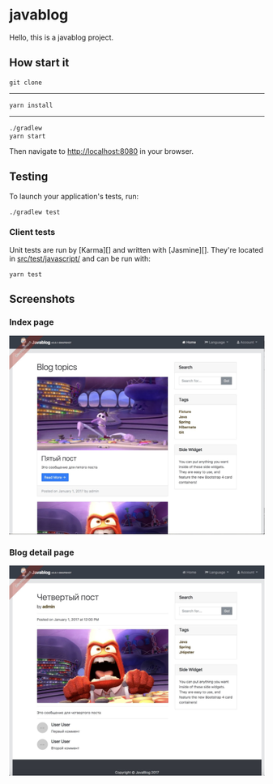 # javablog

Hello, this is a javablog project.

## How start it

    git clone
----
    yarn install
----
    ./gradlew
    yarn start

Then navigate to [http://localhost:8080](http://localhost:8080) in your browser.

## Testing

To launch your application's tests, run:

    ./gradlew test

### Client tests

Unit tests are run by [Karma][] and written with [Jasmine][]. They're located in [src/test/javascript/](src/test/javascript/) and can be run with:

    yarn test

## Screenshots

### Index page
![Index](screens/index.jpg)

### Blog detail page
![BlogDetailPage](screens/non-authorized-post-detail.jpg)
